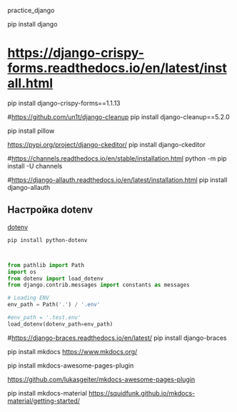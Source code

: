 practice_django

pip install django
# https://django-crispy-forms.readthedocs.io/en/latest/install.html
pip install django-crispy-forms==1.1.13

#https://github.com/un1t/django-cleanup
pip install django-cleanup==5.2.0

pip install pillow

https://pypi.org/project/django-ckeditor/
pip install django-ckeditor

#https://channels.readthedocs.io/en/stable/installation.html
python -m pip install -U channels

#https://django-allauth.readthedocs.io/en/latest/installation.html
pip install django-allauth

## Настройка dotenv

[dotenv](https://pypi.org/project/python-dotenv/)

`pip install python-dotenv`

```python


from pathlib import Path
import os
from dotenv import load_dotenv
from django.contrib.messages import constants as messages

# Loading ENV
env_path = Path('.') / '.env'

#env_path = '.test.env'
load_dotenv(dotenv_path=env_path)
```





#https://django-braces.readthedocs.io/en/latest/
pip install django-braces

pip install mkdocs
https://www.mkdocs.org/

pip install mkdocs-awesome-pages-plugin

https://github.com/lukasgeiter/mkdocs-awesome-pages-plugin


pip install mkdocs-material
https://squidfunk.github.io/mkdocs-material/getting-started/